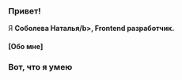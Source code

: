 

### Привет!

Я <b>Соболева Наталья/b>, Frontend разработчик.

#### [Обо мне]

  
### Вот, что я умею  
